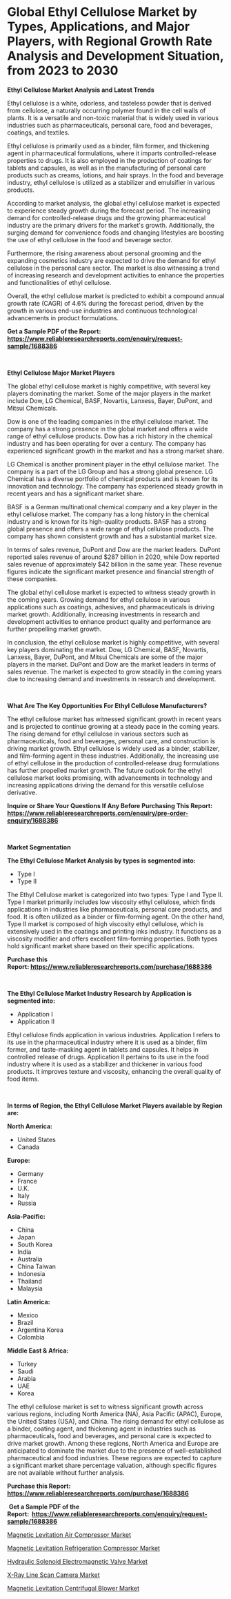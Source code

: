 <p><h1>Global Ethyl Cellulose Market by Types, Applications, and Major Players, with Regional Growth Rate Analysis and Development Situation, from 2023 to 2030</h1></p><p><strong>Ethyl Cellulose Market Analysis and Latest Trends</strong></p>
<p><p>Ethyl cellulose is a white, odorless, and tasteless powder that is derived from cellulose, a naturally occurring polymer found in the cell walls of plants. It is a versatile and non-toxic material that is widely used in various industries such as pharmaceuticals, personal care, food and beverages, coatings, and textiles.</p><p>Ethyl cellulose is primarily used as a binder, film former, and thickening agent in pharmaceutical formulations, where it imparts controlled-release properties to drugs. It is also employed in the production of coatings for tablets and capsules, as well as in the manufacturing of personal care products such as creams, lotions, and hair sprays. In the food and beverage industry, ethyl cellulose is utilized as a stabilizer and emulsifier in various products.</p><p>According to market analysis, the global ethyl cellulose market is expected to experience steady growth during the forecast period. The increasing demand for controlled-release drugs and the growing pharmaceutical industry are the primary drivers for the market's growth. Additionally, the surging demand for convenience foods and changing lifestyles are boosting the use of ethyl cellulose in the food and beverage sector.</p><p>Furthermore, the rising awareness about personal grooming and the expanding cosmetics industry are expected to drive the demand for ethyl cellulose in the personal care sector. The market is also witnessing a trend of increasing research and development activities to enhance the properties and functionalities of ethyl cellulose.</p><p>Overall, the ethyl cellulose market is predicted to exhibit a compound annual growth rate (CAGR) of 4.6% during the forecast period, driven by the growth in various end-use industries and continuous technological advancements in product formulations.</p></p>
<p><strong>Get a Sample PDF of the Report:&nbsp; <a href="https://www.reliableresearchreports.com/enquiry/request-sample/1688386">https://www.reliableresearchreports.com/enquiry/request-sample/1688386</a></strong></p>
<p>&nbsp;</p>
<p><strong>Ethyl Cellulose Major Market Players</strong></p>
<p><p>The global ethyl cellulose market is highly competitive, with several key players dominating the market. Some of the major players in the market include Dow, LG Chemical, BASF, Novartis, Lanxess, Bayer, DuPont, and Mitsui Chemicals.</p><p>Dow is one of the leading companies in the ethyl cellulose market. The company has a strong presence in the global market and offers a wide range of ethyl cellulose products. Dow has a rich history in the chemical industry and has been operating for over a century. The company has experienced significant growth in the market and has a strong market share.</p><p>LG Chemical is another prominent player in the ethyl cellulose market. The company is a part of the LG Group and has a strong global presence. LG Chemical has a diverse portfolio of chemical products and is known for its innovation and technology. The company has experienced steady growth in recent years and has a significant market share.</p><p>BASF is a German multinational chemical company and a key player in the ethyl cellulose market. The company has a long history in the chemical industry and is known for its high-quality products. BASF has a strong global presence and offers a wide range of ethyl cellulose products. The company has shown consistent growth and has a substantial market size.</p><p>In terms of sales revenue, DuPont and Dow are the market leaders. DuPont reported sales revenue of around $287 billion in 2020, while Dow reported sales revenue of approximately $42 billion in the same year. These revenue figures indicate the significant market presence and financial strength of these companies.</p><p>The global ethyl cellulose market is expected to witness steady growth in the coming years. Growing demand for ethyl cellulose in various applications such as coatings, adhesives, and pharmaceuticals is driving market growth. Additionally, increasing investments in research and development activities to enhance product quality and performance are further propelling market growth.</p><p>In conclusion, the ethyl cellulose market is highly competitive, with several key players dominating the market. Dow, LG Chemical, BASF, Novartis, Lanxess, Bayer, DuPont, and Mitsui Chemicals are some of the major players in the market. DuPont and Dow are the market leaders in terms of sales revenue. The market is expected to grow steadily in the coming years due to increasing demand and investments in research and development.</p></p>
<p>&nbsp;</p>
<p><strong>What Are The Key Opportunities For Ethyl Cellulose Manufacturers?</strong></p>
<p><p>The ethyl cellulose market has witnessed significant growth in recent years and is projected to continue growing at a steady pace in the coming years. The rising demand for ethyl cellulose in various sectors such as pharmaceuticals, food and beverages, personal care, and construction is driving market growth. Ethyl cellulose is widely used as a binder, stabilizer, and film-forming agent in these industries. Additionally, the increasing use of ethyl cellulose in the production of controlled-release drug formulations has further propelled market growth. The future outlook for the ethyl cellulose market looks promising, with advancements in technology and increasing applications driving the demand for this versatile cellulose derivative.</p></p>
<p><strong>Inquire or Share Your Questions If Any Before Purchasing This Report: <a href="https://www.reliableresearchreports.com/enquiry/pre-order-enquiry/1688386">https://www.reliableresearchreports.com/enquiry/pre-order-enquiry/1688386</a></strong></p>
<p>&nbsp;</p>
<p><strong>Market Segmentation</strong></p>
<p><strong>The Ethyl Cellulose Market Analysis by types is segmented into:</strong></p>
<p><ul><li>Type I</li><li>Type II</li></ul></p>
<p><p>The Ethyl Cellulose market is categorized into two types: Type I and Type II. Type I market primarily includes low viscosity ethyl cellulose, which finds applications in industries like pharmaceuticals, personal care products, and food. It is often utilized as a binder or film-forming agent. On the other hand, Type II market is composed of high viscosity ethyl cellulose, which is extensively used in the coatings and printing inks industry. It functions as a viscosity modifier and offers excellent film-forming properties. Both types hold significant market share based on their specific applications.</p></p>
<p><strong>Purchase this Report:&nbsp;<a href="https://www.reliableresearchreports.com/purchase/1688386">https://www.reliableresearchreports.com/purchase/1688386</a></strong></p>
<p>&nbsp;</p>
<p><strong>The Ethyl Cellulose Market Industry Research by Application is segmented into:</strong></p>
<p><ul><li>Application I</li><li>Application II</li></ul></p>
<p><p>Ethyl cellulose finds application in various industries. Application I refers to its use in the pharmaceutical industry where it is used as a binder, film former, and taste-masking agent in tablets and capsules. It helps in controlled release of drugs. Application II pertains to its use in the food industry where it is used as a stabilizer and thickener in various food products. It improves texture and viscosity, enhancing the overall quality of food items.</p></p>
<p>&nbsp;</p>
<p><strong>In terms of Region, the Ethyl Cellulose Market Players available by Region are:</strong></p>
<p>
    <p> <strong> North America: </strong>
        <ul>
            <li>United States</li>
            <li>Canada</li>
        </ul>
        </p> 
    <p> <strong> Europe: </strong>
        <ul>
            <li>Germany</li>
            <li>France</li>
            <li>U.K.</li>
            <li>Italy</li>
            <li>Russia</li>
        </ul>
        </p> 
    <p> <strong> Asia-Pacific: </strong>
        <ul>
            <li>China</li>
            <li>Japan</li>
            <li>South Korea</li>
            <li>India</li>
            <li>Australia</li>
            <li>China Taiwan</li>
            <li>Indonesia</li>
            <li>Thailand</li>
            <li>Malaysia</li>
        </ul>
        </p> 
    <p> <strong> Latin America: </strong>
        <ul>
            <li>Mexico</li>
            <li>Brazil</li>
            <li>Argentina Korea</li>
            <li>Colombia</li>
        </ul>
        </p> 
    <p> <strong> Middle East & Africa: </strong>
        <ul>
            <li>Turkey</li>
            <li>Saudi</li>
            <li>Arabia</li>
            <li>UAE</li>
            <li>Korea</li>
        </ul>
    </p>
    </p>
<p><p>The ethyl cellulose market is set to witness significant growth across various regions, including North America (NA), Asia Pacific (APAC), Europe, the United States (USA), and China. The rising demand for ethyl cellulose as a binder, coating agent, and thickening agent in industries such as pharmaceuticals, food and beverages, and personal care is expected to drive market growth. Among these regions, North America and Europe are anticipated to dominate the market due to the presence of well-established pharmaceutical and food industries. These regions are expected to capture a significant market share percentage valuation, although specific figures are not available without further analysis.</p></p>
<p><strong>Purchase this Report: <a href="https://www.reliableresearchreports.com/purchase/1688386">https://www.reliableresearchreports.com/purchase/1688386</a></strong></p>
<p>&nbsp;<strong>Get a Sample PDF of the Report:&nbsp;&nbsp;<a href="https://www.reliableresearchreports.com/enquiry/request-sample/1688386">https://www.reliableresearchreports.com/enquiry/request-sample/1688386</a></strong></p>
<p><strong></strong></p>
<p><p><a href="https://medium.com/@jeffrystehr/magnetic-levitation-air-compressor-market-report-reveals-the-latest-trends-and-growth-opportunities-3c3a0918f5e8">Magnetic Levitation Air Compressor Market</a></p><p><a href="https://medium.com/@ardithlynch1906/magnetic-levitation-refrigeration-compressor-market-insight-market-trends-growth-forecasted-from-8c3a966d3ead">Magnetic Levitation Refrigeration Compressor Market</a></p><p><a href="https://medium.com/@sylvanfahey/hydraulic-solenoid-electromagnetic-valve-market-analysis-its-cagr-market-segmentation-and-global-8fe3d537218d">Hydraulic Solenoid Electromagnetic Valve Market</a></p><p><a href="https://medium.com/@juliusadams1991/x-ray-line-scan-camera-market-size-and-market-trends-complete-industry-overview-2023-to-2030-abbff2a649a1">X-Ray Line Scan Camera Market</a></p><p><a href="https://medium.com/@clayreinger/analyzing-magnetic-levitation-centrifugal-blower-market-global-industry-perspective-and-forecast-f8dd65d3cfc9">Magnetic Levitation Centrifugal Blower Market</a></p></p>